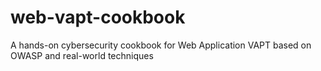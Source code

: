 # web-vapt-cookbook
A hands-on cybersecurity cookbook for Web Application VAPT based on OWASP and real-world techniques

